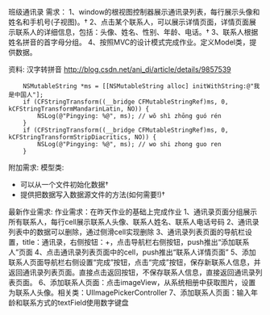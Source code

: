 班级通讯录
需求：
1、window的根视图控制器展示通讯录列表，每行展示头像和姓名和手机号(子视图)。†
2、点击某个联系人，可以展示详情页面，详情页面展示联系人的详细信息，包括：头像、姓名、性别、年龄、电话。†
3、联系人根据姓名拼音的首字母分组。
4、按照MVC的设计模式完成作业。定义Model类，提供数据。

资料:
汉字转拼音
http://blog.csdn.net/ani_di/article/details/9857539


        NSMutableString *ms = [[NSMutableString alloc] initWithString:@"我是中国人"];
        if (CFStringTransform((__bridge CFMutableStringRef)ms, 0, kCFStringTransformMandarinLatin, NO)) {
            NSLog(@"Pingying: %@", ms); // wǒ shì zhōng guó rén
        }
        if (CFStringTransform((__bridge CFMutableStringRef)ms, 0, kCFStringTransformStripDiacritics, NO)) {
            NSLog(@"Pingying: %@", ms); // wo shi zhong guo ren
        }
        
附加需求:
模型类:
* 可以从一个文件初始化数据†
* 提供把数据写入数据源文件的方法(如何需要!)†

最新作业需求:
作业需求：在昨天作业的基础上完成作业
1、通讯录页面分组展示所有联系人，每行cell展示联系人头像、联系人姓名、联系人电话号码
2、通讯录列表中的数据可以删除，通过侧滑cell实现删除
3、通讯录列表页面的导航栏设置，title：通讯录，右侧按钮：+，点击导航栏右侧按钮，push推出“添加联系人”页面
4、点击通讯录列表页面中的cell，push推出“联系人详情页面”
5、添加联系人页面导航栏右侧设置“完成”按钮，点击“完成”按钮，保存新联系人信息，并返回通讯录列表页面。直接点击返回按钮，不保存联系人信息，直接返回通讯录列表页面。
6、添加联系人页面：点击imageView，从系统相册中获取图片，设置为联系人头像。相关类：UIImagePickerController
7、添加联系人页面：输入年龄和联系方式的textField使用数字键盘


